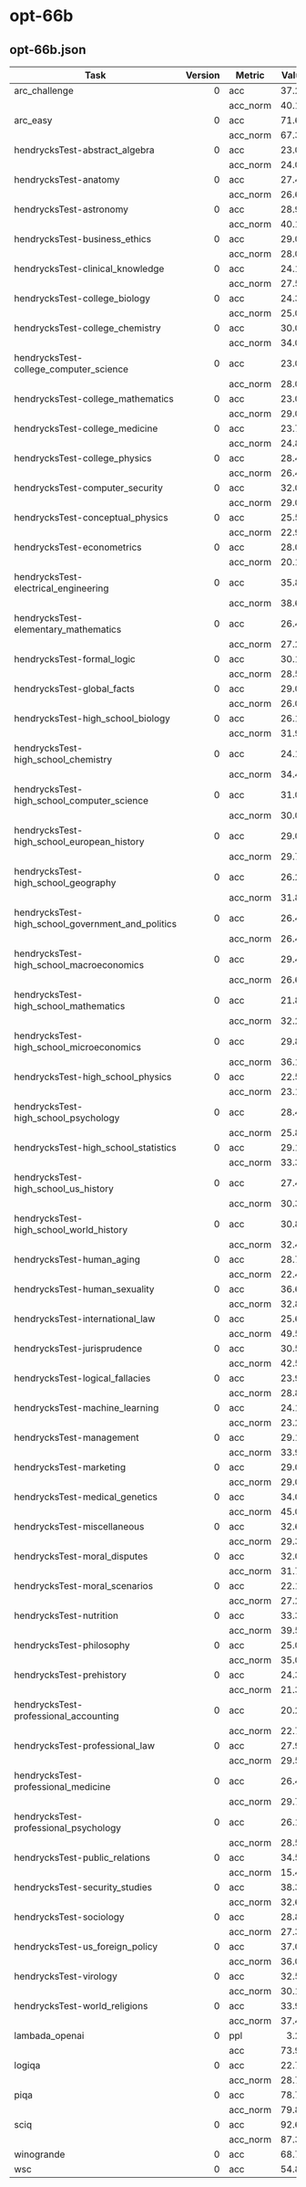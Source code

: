 # opt-66b

## opt-66b.json
|                      Task                       |Version| Metric |Value|   |Stderr|
|-------------------------------------------------|------:|--------|----:|---|-----:|
|arc_challenge                                    |      0|acc     |37.20|±  |  1.41|
|                                                 |       |acc_norm|40.10|±  |  1.43|
|arc_easy                                         |      0|acc     |71.68|±  |  0.92|
|                                                 |       |acc_norm|67.30|±  |  0.96|
|hendrycksTest-abstract_algebra                   |      0|acc     |23.00|±  |  4.23|
|                                                 |       |acc_norm|24.00|±  |  4.29|
|hendrycksTest-anatomy                            |      0|acc     |27.41|±  |  3.85|
|                                                 |       |acc_norm|26.67|±  |  3.82|
|hendrycksTest-astronomy                          |      0|acc     |28.95|±  |  3.69|
|                                                 |       |acc_norm|40.13|±  |  3.99|
|hendrycksTest-business_ethics                    |      0|acc     |29.00|±  |  4.56|
|                                                 |       |acc_norm|28.00|±  |  4.51|
|hendrycksTest-clinical_knowledge                 |      0|acc     |24.15|±  |  2.63|
|                                                 |       |acc_norm|27.55|±  |  2.75|
|hendrycksTest-college_biology                    |      0|acc     |24.31|±  |  3.59|
|                                                 |       |acc_norm|25.00|±  |  3.62|
|hendrycksTest-college_chemistry                  |      0|acc     |30.00|±  |  4.61|
|                                                 |       |acc_norm|34.00|±  |  4.76|
|hendrycksTest-college_computer_science           |      0|acc     |23.00|±  |  4.23|
|                                                 |       |acc_norm|28.00|±  |  4.51|
|hendrycksTest-college_mathematics                |      0|acc     |23.00|±  |  4.23|
|                                                 |       |acc_norm|29.00|±  |  4.56|
|hendrycksTest-college_medicine                   |      0|acc     |23.70|±  |  3.24|
|                                                 |       |acc_norm|24.86|±  |  3.30|
|hendrycksTest-college_physics                    |      0|acc     |28.43|±  |  4.49|
|                                                 |       |acc_norm|26.47|±  |  4.39|
|hendrycksTest-computer_security                  |      0|acc     |32.00|±  |  4.69|
|                                                 |       |acc_norm|29.00|±  |  4.56|
|hendrycksTest-conceptual_physics                 |      0|acc     |25.53|±  |  2.85|
|                                                 |       |acc_norm|22.98|±  |  2.75|
|hendrycksTest-econometrics                       |      0|acc     |28.07|±  |  4.23|
|                                                 |       |acc_norm|20.18|±  |  3.78|
|hendrycksTest-electrical_engineering             |      0|acc     |35.86|±  |  4.00|
|                                                 |       |acc_norm|38.62|±  |  4.06|
|hendrycksTest-elementary_mathematics             |      0|acc     |26.46|±  |  2.27|
|                                                 |       |acc_norm|27.25|±  |  2.29|
|hendrycksTest-formal_logic                       |      0|acc     |30.16|±  |  4.10|
|                                                 |       |acc_norm|28.57|±  |  4.04|
|hendrycksTest-global_facts                       |      0|acc     |29.00|±  |  4.56|
|                                                 |       |acc_norm|26.00|±  |  4.41|
|hendrycksTest-high_school_biology                |      0|acc     |26.13|±  |  2.50|
|                                                 |       |acc_norm|31.94|±  |  2.65|
|hendrycksTest-high_school_chemistry              |      0|acc     |24.14|±  |  3.01|
|                                                 |       |acc_norm|34.48|±  |  3.34|
|hendrycksTest-high_school_computer_science       |      0|acc     |31.00|±  |  4.65|
|                                                 |       |acc_norm|30.00|±  |  4.61|
|hendrycksTest-high_school_european_history       |      0|acc     |29.09|±  |  3.55|
|                                                 |       |acc_norm|29.70|±  |  3.57|
|hendrycksTest-high_school_geography              |      0|acc     |26.26|±  |  3.14|
|                                                 |       |acc_norm|31.82|±  |  3.32|
|hendrycksTest-high_school_government_and_politics|      0|acc     |26.42|±  |  3.18|
|                                                 |       |acc_norm|26.42|±  |  3.18|
|hendrycksTest-high_school_macroeconomics         |      0|acc     |29.49|±  |  2.31|
|                                                 |       |acc_norm|26.67|±  |  2.24|
|hendrycksTest-high_school_mathematics            |      0|acc     |21.85|±  |  2.52|
|                                                 |       |acc_norm|32.22|±  |  2.85|
|hendrycksTest-high_school_microeconomics         |      0|acc     |29.83|±  |  2.97|
|                                                 |       |acc_norm|36.13|±  |  3.12|
|hendrycksTest-high_school_physics                |      0|acc     |22.52|±  |  3.41|
|                                                 |       |acc_norm|23.18|±  |  3.45|
|hendrycksTest-high_school_psychology             |      0|acc     |28.44|±  |  1.93|
|                                                 |       |acc_norm|25.87|±  |  1.88|
|hendrycksTest-high_school_statistics             |      0|acc     |29.17|±  |  3.10|
|                                                 |       |acc_norm|33.33|±  |  3.21|
|hendrycksTest-high_school_us_history             |      0|acc     |27.45|±  |  3.13|
|                                                 |       |acc_norm|30.39|±  |  3.23|
|hendrycksTest-high_school_world_history          |      0|acc     |30.80|±  |  3.01|
|                                                 |       |acc_norm|32.49|±  |  3.05|
|hendrycksTest-human_aging                        |      0|acc     |28.70|±  |  3.04|
|                                                 |       |acc_norm|22.42|±  |  2.80|
|hendrycksTest-human_sexuality                    |      0|acc     |36.64|±  |  4.23|
|                                                 |       |acc_norm|32.82|±  |  4.12|
|hendrycksTest-international_law                  |      0|acc     |25.62|±  |  3.98|
|                                                 |       |acc_norm|49.59|±  |  4.56|
|hendrycksTest-jurisprudence                      |      0|acc     |30.56|±  |  4.45|
|                                                 |       |acc_norm|42.59|±  |  4.78|
|hendrycksTest-logical_fallacies                  |      0|acc     |23.93|±  |  3.35|
|                                                 |       |acc_norm|28.83|±  |  3.56|
|hendrycksTest-machine_learning                   |      0|acc     |24.11|±  |  4.06|
|                                                 |       |acc_norm|23.21|±  |  4.01|
|hendrycksTest-management                         |      0|acc     |29.13|±  |  4.50|
|                                                 |       |acc_norm|33.98|±  |  4.69|
|hendrycksTest-marketing                          |      0|acc     |29.06|±  |  2.97|
|                                                 |       |acc_norm|29.06|±  |  2.97|
|hendrycksTest-medical_genetics                   |      0|acc     |34.00|±  |  4.76|
|                                                 |       |acc_norm|45.00|±  |  5.00|
|hendrycksTest-miscellaneous                      |      0|acc     |32.69|±  |  1.68|
|                                                 |       |acc_norm|29.37|±  |  1.63|
|hendrycksTest-moral_disputes                     |      0|acc     |32.08|±  |  2.51|
|                                                 |       |acc_norm|31.79|±  |  2.51|
|hendrycksTest-moral_scenarios                    |      0|acc     |22.12|±  |  1.39|
|                                                 |       |acc_norm|27.26|±  |  1.49|
|hendrycksTest-nutrition                          |      0|acc     |33.33|±  |  2.70|
|                                                 |       |acc_norm|39.54|±  |  2.80|
|hendrycksTest-philosophy                         |      0|acc     |25.08|±  |  2.46|
|                                                 |       |acc_norm|35.05|±  |  2.71|
|hendrycksTest-prehistory                         |      0|acc     |24.38|±  |  2.39|
|                                                 |       |acc_norm|21.30|±  |  2.28|
|hendrycksTest-professional_accounting            |      0|acc     |20.21|±  |  2.40|
|                                                 |       |acc_norm|22.70|±  |  2.50|
|hendrycksTest-professional_law                   |      0|acc     |27.90|±  |  1.15|
|                                                 |       |acc_norm|29.53|±  |  1.17|
|hendrycksTest-professional_medicine              |      0|acc     |26.47|±  |  2.68|
|                                                 |       |acc_norm|29.78|±  |  2.78|
|hendrycksTest-professional_psychology            |      0|acc     |26.14|±  |  1.78|
|                                                 |       |acc_norm|28.59|±  |  1.83|
|hendrycksTest-public_relations                   |      0|acc     |34.55|±  |  4.55|
|                                                 |       |acc_norm|15.45|±  |  3.46|
|hendrycksTest-security_studies                   |      0|acc     |38.37|±  |  3.11|
|                                                 |       |acc_norm|32.65|±  |  3.00|
|hendrycksTest-sociology                          |      0|acc     |28.86|±  |  3.20|
|                                                 |       |acc_norm|27.36|±  |  3.15|
|hendrycksTest-us_foreign_policy                  |      0|acc     |37.00|±  |  4.85|
|                                                 |       |acc_norm|36.00|±  |  4.82|
|hendrycksTest-virology                           |      0|acc     |32.53|±  |  3.65|
|                                                 |       |acc_norm|30.12|±  |  3.57|
|hendrycksTest-world_religions                    |      0|acc     |33.92|±  |  3.63|
|                                                 |       |acc_norm|37.43|±  |  3.71|
|lambada_openai                                   |      0|ppl     | 3.29|±  |  0.06|
|                                                 |       |acc     |73.90|±  |  0.61|
|logiqa                                           |      0|acc     |22.73|±  |  1.64|
|                                                 |       |acc_norm|28.73|±  |  1.77|
|piqa                                             |      0|acc     |78.78|±  |  0.95|
|                                                 |       |acc_norm|79.87|±  |  0.94|
|sciq                                             |      0|acc     |92.60|±  |  0.83|
|                                                 |       |acc_norm|87.30|±  |  1.05|
|winogrande                                       |      0|acc     |68.75|±  |  1.30|
|wsc                                              |      0|acc     |54.81|±  |  4.90|
